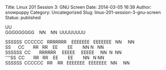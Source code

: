 Title: Linux 201 Session 3: GNU Screen
Date: 2014-03-05 16:39
Author: snowpuppy
Category: Uncategorized
Slug: linux-201-session-3-gnu-screen
Status: published

UU  
GGGGGGGGG    NN    NN  UUUUUUUU

SSSSSS  CCCCCC   RRRRRRR    EEEEEEE   EEEEEEE   NN     NN  
SS      CC       RR   RR    EE        EE        NN N   NN  
SSSSSS  CC       RRRRRR     EEEEE     EEEEE     NN  N  NN  
''''SS  CC       RR   RR    EE        EE        NN   N NN  
SSSSSS  CCCCCC   RR    RR   EEEEEEE   EEEEEEE   NN     NN</code>
